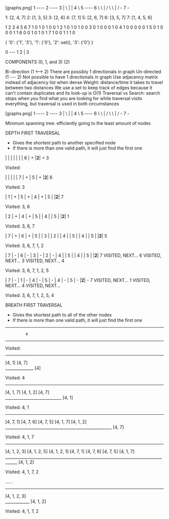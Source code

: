 [graphs.png]
  1 ---- 2 ---- 3
  | \    |      |
  4  \   5 ---- 6
   \  \  |     /
    \  \ |    /
      -  7  -



1: [2, 4, 7]
2: [1, 3, 5]
3: [2, 6]
4: [7, 1]
5: [2, 6, 7]
6: [3, 5, 7]
7: [1, 4, 5, 6]


   1  2  3  4  5  6  7
1  0  1  0  1  0  0  1
2  1  0  1  0  1  0  0
3  0  1  0  0  0  1  0
4  1  0  0  0  0  0  1
5  0  1  0  0  0  1  1
6  0  0  1  0  1  0  1
7  1  0  0  1  1  1  0



{
    '0': {'1', '3'},
    '1': {'0'},
    '2': set(),
    '3': {'0'}
}

0 --- 1     2
|
3

COMPONENTS (0, 1, and 3) (2)


Bi-direction (1 <--> 2) There are possibly 1 directionals in graph
Un-directed (1 --- 2) Not possible to have 1 directionals in graph
Use adjacency matrix instead of adjacency list when dense
Weight: distance/time it takes to travel between two distances
We use a set to keep track of edges because it can't contain duplicates and its look-up is O(1)
Traversal vs Search: search stops when you find what you are looking for while traversal visits everything, but traversal is used in both circumstances


[graphs.png]
  1 ---- 2 ---- 3
  | \    |      |
  4  \   5 ---- 6
   \  \  |     /
    \  \ |    /
      -  7  -

Minimum spanning tree: efficiently going to the least amount of nodes

DEPTH FIRST TRAVERSAL
- Gives the shortest path to another specified node
- If there is more than one valid path, it will just find the first one

|     |
|     |
|     |
|  6  | +
|__2__| +  3

Visited: 

|     |
|     |
|  7  | +
|  5  | +
|__2__|  6

Visited: 3

|  1  | +
|  5  | +
|  4  | +
|  5  |
|__2__|  7

Visited: 3, 6

|  2  | +
|  4  | +
|  5  |
|  4  |
|  5  |
|__2__|  1

Visited: 3, 6, 7

|  7  | +
|  6  | +
|  5  |
|  3  |
|  2  |
|  4  |
|  5  |
|  4  |
|  5  |
|__2__|  5

Visited: 3, 6, 7, 1, 2

|  7  | -
|  6  | -
|  3  | -
|  2  | -
|  4  |
|  5  |
|  4  |
|  5  |
|__2__|  7 VISITED, NEXT... 6 VISITED, NEXT... 3 VISITED, NEXT... 4

Visited: 3, 6, 7, 1, 2, 5

|  7  | -
|  1  | -
|  4  | -
|  5  | -
|  4  | -
|  5  | -
|__2__| - 7 VISITED, NEXT... 1 VISITED, NEXT... 4 VISITED, NEXT...

Visited: 3, 6, 7, 1, 2, 5, 4


BREATH FIRST TRAVERSAL
- Gives the shortest path to all of the other nodes
- If there is more than one valid path, it will just find the first one

______________

             4
______________  

Visited: 

______________
[4, 1]  [4, 7]  
______________  [4]

Visited: 4

____________________________

[4, 1, 7]  [4, 1, 2]  [4, 7]  
____________________________  [4, 1]

Visited: 4, 1

_____________________________________________________

[4, 7, 1]  [4, 7, 6]  [4, 7, 5]  [4, 1, 7]  [4, 1, 2] 
_____________________________________________________  [4, 7]

Visited: 4, 1, 7

____________________________________________________________________________________

[4, 1, 2, 3]  [4, 1, 2, 5]  [4, 1, 2, 1]  [4, 7, 1]  [4, 7, 6]  [4, 7, 5]  [4, 1, 7]   
____________________________________________________________________________________  [4, 1, 2]

Visited: 4, 1, 7, 2

......
____________

[4, 1, 2, 3]  
____________  [4, 1, 2]

Visited: 4, 1, 7, 2